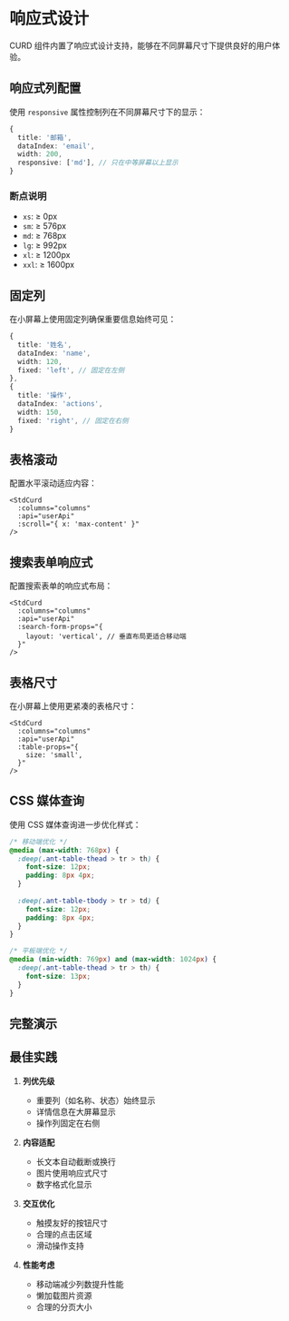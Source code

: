 # 响应式设计

CURD 组件内置了响应式设计支持，能够在不同屏幕尺寸下提供良好的用户体验。

## 响应式列配置

使用 `responsive` 属性控制列在不同屏幕尺寸下的显示：

```ts
{
  title: '邮箱',
  dataIndex: 'email',
  width: 200,
  responsive: ['md'], // 只在中等屏幕以上显示
}
```

### 断点说明

- `xs`: ≥ 0px
- `sm`: ≥ 576px
- `md`: ≥ 768px
- `lg`: ≥ 992px
- `xl`: ≥ 1200px
- `xxl`: ≥ 1600px

## 固定列

在小屏幕上使用固定列确保重要信息始终可见：

```ts
{
  title: '姓名',
  dataIndex: 'name',
  width: 120,
  fixed: 'left', // 固定在左侧
},
{
  title: '操作',
  dataIndex: 'actions',
  width: 150,
  fixed: 'right', // 固定在右侧
}
```

## 表格滚动

配置水平滚动适应内容：

```vue
<StdCurd
  :columns="columns"
  :api="userApi"
  :scroll="{ x: 'max-content' }"
/>
```

## 搜索表单响应式

配置搜索表单的响应式布局：

```vue
<StdCurd
  :columns="columns"
  :api="userApi"
  :search-form-props="{
    layout: 'vertical', // 垂直布局更适合移动端
  }"
/>
```

## 表格尺寸

在小屏幕上使用更紧凑的表格尺寸：

```vue
<StdCurd
  :columns="columns"
  :api="userApi"
  :table-props="{
    size: 'small',
  }"
/>
```

## CSS 媒体查询

使用 CSS 媒体查询进一步优化样式：

```css
/* 移动端优化 */
@media (max-width: 768px) {
  :deep(.ant-table-thead > tr > th) {
    font-size: 12px;
    padding: 8px 4px;
  }
  
  :deep(.ant-table-tbody > tr > td) {
    font-size: 12px;
    padding: 8px 4px;
  }
}

/* 平板端优化 */
@media (min-width: 769px) and (max-width: 1024px) {
  :deep(.ant-table-thead > tr > th) {
    font-size: 13px;
  }
}
```

## 完整演示

<demo vue="../demos/layout/responsive-table.vue" title="响应式表格示例" description="演示表格在不同屏幕尺寸下的响应式表现"></demo>

## 最佳实践

1. **列优先级**
   - 重要列（如名称、状态）始终显示
   - 详情信息在大屏幕显示
   - 操作列固定在右侧

2. **内容适配**
   - 长文本自动截断或换行
   - 图片使用响应式尺寸
   - 数字格式化显示

3. **交互优化**
   - 触摸友好的按钮尺寸
   - 合理的点击区域
   - 滑动操作支持

4. **性能考虑**
   - 移动端减少列数提升性能
   - 懒加载图片资源
   - 合理的分页大小